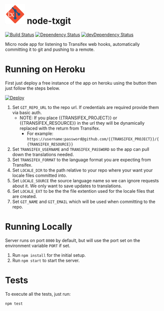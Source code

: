 ![App Logo](https://raw.githubusercontent.com/CoursePark/node-txgit/master/app/media/logo-small.png) node-txgit
=========================
[![Build Status](https://travis-ci.org/CoursePark/node-txgit.svg?branch=master)](https://travis-ci.org/CoursePark/node-txgit)
[![Dependency Status](https://david-dm.org/CoursePark/node-txgit.svg)](https://david-dm.org/CoursePark/node-txgit)
[![devDependency Status](https://david-dm.org/CoursePark/node-txgit/dev-status.svg)](https://david-dm.org/CoursePark/node-txgit#info=devDependencies)

Micro node app for listening to Transifex web hooks, automatically committing it to git and pushing to a remote.

# Running on Heroku

First just deploy a free instance of the app on heroku using the button then just follow the steps below. 

[![Deploy](https://www.herokucdn.com/deploy/button.png)](https://heroku.com/deploy)

1. Set `GIT_REPO_URL` to the repo url. If credentials are required provide them via basic auth.
	- NOTE: If you place {{TRANSIFEX_PROJECT}} or {{TRANSIFEX_RESOURCE}} in the url they will be dynamically replaced with the return from Transifex.
		- For example: `https://username:password@github.com/{{TRANSIFEX_PROJECT}}/{{TRANSIFEX_RESOURCE}}`
1. Set `TRANSIFEX_USERNAME` and `TRANSIFEX_PASSWORD` so the app can pull down the translations needed.
1. Set `TRANSIFEX_FORMAT` to the language format you are expecting from Transifex.
1. Set `LOCALE_DIR` to the path relative to your repo where your want your locale files committed into.
1. Set `LOCALE_SOURCE` the source language name so we can ignore requests about it. We only want to save updates to translations.
1. Set `LOCALE_EXT` to be the the file extention used for the locale files that are created.
1. Set `GIT_NAME` and `GIT_EMAIL` which will be used when committing to the repo.

# Running Locally

Server runs on port `8000` by default, but will use the port set
on the environment variable `PORT` if set.

1. Run `npm install` for the initial setup.
1. Run `npm start` to start the server.

# Tests

To execute all the tests, just run:

```
npm test
```
